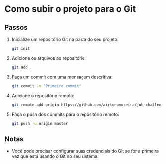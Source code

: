# Como subir o projeto para o Git

## Passos

1. Inicialize um repositório Git na pasta do seu projeto:
    ```sh
    git init
    ```

2. Adicione os arquivos ao repositório:
    ```sh
    git add .
    ```

3. Faça um commit com uma mensagem descritiva:
    ```sh
    git commit -m "Primeiro commit"
    ```

4. Adicione o repositório remoto:
    ```sh
    git remote add origin https://github.com/airtonomoreira/job-challenge.git
    ```

5. Faça o push dos commits para o repositório remoto:
    ```sh
    git push -u origin master
    ```

## Notas

- Você pode precisar configurar suas credenciais do Git se for a primeira vez que está usando o Git no seu sistema.
```